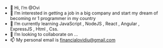 - 👋 Hi, I’m @Ovi
- 👀 I’m interested in getting a job in a big company and start my dream of becoming nr 1 programmer in my country
- 🌱 I’m currently learning JavaScript , NodeJS , React , Angular , ExpressJS , Html , Css. 
- 💞️ I’m looking to collaborate on ...
- 📫 My personal email is financialovidiu@gmail.com 

<!---
LzOvi/LzOvi is a ✨ special ✨ repository because its `README.md` (this file) appears on your GitHub profile.
You can click the Preview link to take a look at your changes.
--->
